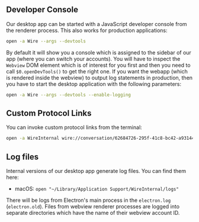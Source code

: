 ## Developer Console

Our desktop app can be started with a JavaScript developer console from the renderer process. This also works for production applications:

```sh
open -a Wire --args --devtools
```

By default it will show you a console which is assigned to the sidebar of our app (where you can switch your accounts). You will have to inspect the `Webview` DOM element which is of interest for you first and then you need to call `$0.openDevTools()` to get the right one. If you want the webapp (which is rendered inside the webview) to output log statements in production, then you have to start the desktop application with the following parameters:

```sh
open -a Wire --args --devtools --enable-logging
```

## Custom Protocol Links

You can invoke custom protocol links from the terminal:

```sh
open -a WireInternal wire://conversation/62684726-295f-41c8-bc42-a93144158502
```

## Log files

Internal versions of our desktop app generate log files. You can find them here:

- macOS: `open "~/Library/Application Support/WireInternal/logs"`

There will be logs from Electron's main process in the `electron.log` (`electron.old`). Files from webview renderer processes are logged into separate directories which have the name of their webview account ID.